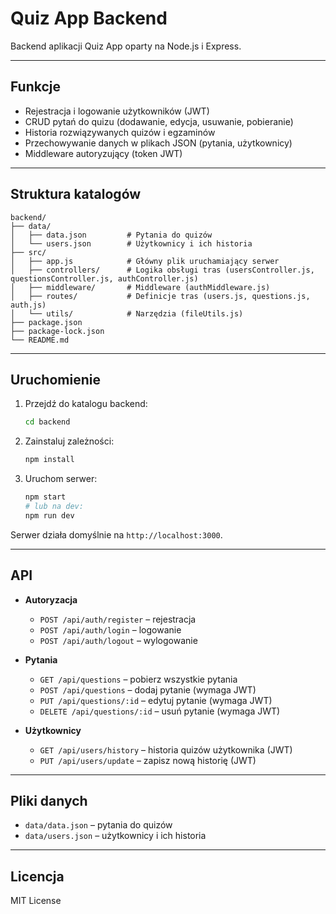 # Quiz App Backend

Backend aplikacji Quiz App oparty na Node.js i Express.

---

## Funkcje

- Rejestracja i logowanie użytkowników (JWT)
- CRUD pytań do quizu (dodawanie, edycja, usuwanie, pobieranie)
- Historia rozwiązywanych quizów i egzaminów
- Przechowywanie danych w plikach JSON (pytania, użytkownicy)
- Middleware autoryzujący (token JWT)

---

## Struktura katalogów

```
backend/
├── data/
│   ├── data.json         # Pytania do quizów
│   └── users.json        # Użytkownicy i ich historia
├── src/
│   ├── app.js            # Główny plik uruchamiający serwer
│   ├── controllers/      # Logika obsługi tras (usersController.js, questionsController.js, authController.js)
│   ├── middleware/       # Middleware (authMiddleware.js)
│   ├── routes/           # Definicje tras (users.js, questions.js, auth.js)
│   └── utils/            # Narzędzia (fileUtils.js)
├── package.json
├── package-lock.json
└── README.md
```

---

## Uruchomienie

1. Przejdź do katalogu backend:

   ```bash
   cd backend
   ```

2. Zainstaluj zależności:

   ```bash
   npm install
   ```

3. Uruchom serwer:
   ```bash
   npm start
   # lub na dev:
   npm run dev
   ```

Serwer działa domyślnie na `http://localhost:3000`.

---

## API

- **Autoryzacja**

  - `POST /api/auth/register` – rejestracja
  - `POST /api/auth/login` – logowanie
  - `POST /api/auth/logout` – wylogowanie

- **Pytania**

  - `GET /api/questions` – pobierz wszystkie pytania
  - `POST /api/questions` – dodaj pytanie (wymaga JWT)
  - `PUT /api/questions/:id` – edytuj pytanie (wymaga JWT)
  - `DELETE /api/questions/:id` – usuń pytanie (wymaga JWT)

- **Użytkownicy**
  - `GET /api/users/history` – historia quizów użytkownika (JWT)
  - `PUT /api/users/update` – zapisz nową historię (JWT)

---

## Pliki danych

- `data/data.json` – pytania do quizów
- `data/users.json` – użytkownicy i ich historia

---

## Licencja

MIT License
